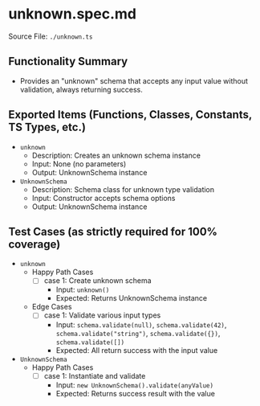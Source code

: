# unknown.spec.md

Source File: `./unknown.ts`

## Functionality Summary
- Provides an "unknown" schema that accepts any input value without validation, always returning success.

## Exported Items (Functions, Classes, Constants, TS Types, etc.)
- `unknown`
  - Description: Creates an unknown schema instance
  - Input: None (no parameters)
  - Output: UnknownSchema instance
- `UnknownSchema`
  - Description: Schema class for unknown type validation
  - Input: Constructor accepts schema options
  - Output: UnknownSchema instance

## Test Cases (as strictly required for 100% coverage)
- `unknown`
  - Happy Path Cases
    - [ ] case 1: Create unknown schema
      - Input: `unknown()`
      - Expected: Returns UnknownSchema instance
  - Edge Cases
    - [ ] case 1: Validate various input types
      - Input: `schema.validate(null)`, `schema.validate(42)`, `schema.validate("string")`, `schema.validate({})`, `schema.validate([])`
      - Expected: All return success with the input value
- `UnknownSchema`
  - Happy Path Cases
    - [ ] case 1: Instantiate and validate
      - Input: `new UnknownSchema().validate(anyValue)`
      - Expected: Returns success result with the value
